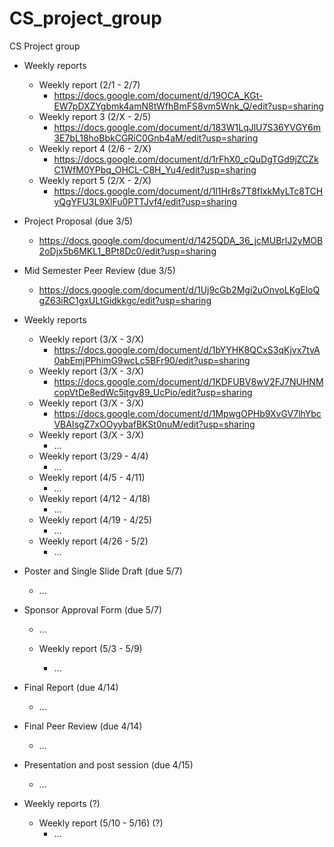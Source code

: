 # CS_project_group
CS Project group

  - Weekly reports
    - Weekly report (2/1 - 2/7)
      - https://docs.google.com/document/d/19OCA_KGt-EW7pDXZYgbmk4amN8tWfhBmFS8vm5Wnk_Q/edit?usp=sharing
    - Weekly report 3 (2/X - 2/5)
      - https://docs.google.com/document/d/183W1LqJlU7S36YVGY6m3E7bL18hoBbkCGRiC0Gnb4aM/edit?usp=sharing
    - Weekly report 4 (2/6 - 2/X)
      - https://docs.google.com/document/d/1rFhX0_cQuDgTGd9jZCZkC1WfM0YPbq_OHCL-C8H_Yu4/edit?usp=sharing
    - Weekly report 5 (2/X - 2/X)
      - https://docs.google.com/document/d/1l1Hr8s7T8fIxkMyLTc8TCHyQgYFU3L9XlFu0PTTJvf4/edit?usp=sharing
      
  - Project Proposal (due 3/5)
      - https://docs.google.com/document/d/1425QDA_36_jcMUBrlJ2yMOB2oDjx5b6MKL1_BPt8Dc0/edit?usp=sharing
  
  - Mid Semester Peer Review (due 3/5)
      - https://docs.google.com/document/d/1Uj9cGb2Mgi2uOnvoLKgEloQgZ63iRC1gxULtGidkkgc/edit?usp=sharing
      
  - Weekly reports
    - Weekly report (3/X - 3/X)
      - https://docs.google.com/document/d/1bYYHK8QCxS3qKjvx7tvA0abEmjPPhimG9wcLc5BFr90/edit?usp=sharing
    - Weekly report (3/X - 3/X)
      - https://docs.google.com/document/d/1KDFUBV8wV2FJ7NUHNMcopVtDe8edWc5itgv89_UcPio/edit?usp=sharing
    - Weekly report (3/X - 3/X)
      - https://docs.google.com/document/d/1MpwgOPHb9XvGV7lhYbcVBAIsgZ7xOOyybafBKSt0nuM/edit?usp=sharing
    - Weekly report (3/X - 3/X)
      - ...
    - Weekly report (3/29 - 4/4)
      - ...
    - Weekly report (4/5 - 4/11)
      - ...
    - Weekly report (4/12 - 4/18)
      - ...
    - Weekly report (4/19 - 4/25)
      - ...
    - Weekly report (4/26 - 5/2)
      - ...
  
  - Poster and Single Slide Draft (due 5/7)
      - ...
  
  - Sponsor Approval Form (due 5/7)
      - ...
  
    - Weekly report (5/3 - 5/9)
      - ...
  
  - Final Report (due 4/14)
      - ...
  
  - Final Peer Review (due 4/14)
      - ...
  
  - Presentation and post session (due 4/15)
      - ...
      
  - Weekly reports (?)
    - Weekly report (5/10 - 5/16) (?)
      - ...

